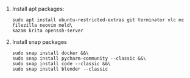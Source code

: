 1. Install apt packages:
    ```
    sudo apt install ubuntu-restricted-extras git terminator vlc mc filezilla neovim meld\
    kazam krita openssh-server
    ```

1. Install snap packages
    ```
    sudo snap install docker &&\
    sudo snap install pycharm-community --classic &&\
    sudo snap install code --classic &&\
    sudo snap install blender --classic
    ```